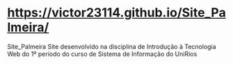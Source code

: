 # https://victor23114.github.io/Site_Palmeira/
 Site_Palmeira
Site desenvolvido na disciplina de Introdução à Tecnologia Web do 1º período do curso de Sistema de Informação do UniRios 

